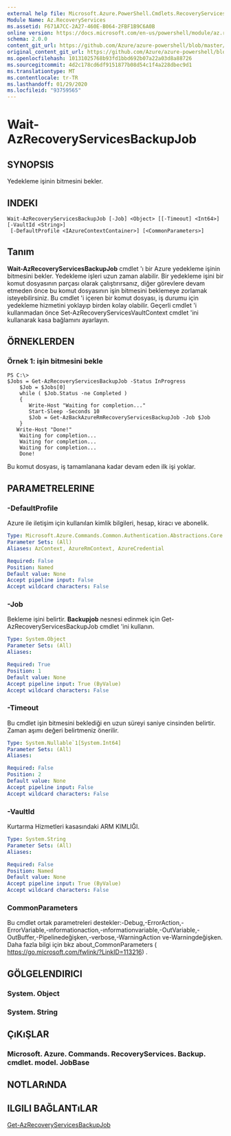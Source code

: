 ```yaml
---
external help file: Microsoft.Azure.PowerShell.Cmdlets.RecoveryServices.Backup.dll-Help.xml
Module Name: Az.RecoveryServices
ms.assetid: F671A7CC-2A27-460E-B064-2FBF1B9C6A0B
online version: https://docs.microsoft.com/en-us/powershell/module/az.recoveryservices/wait-azrecoveryservicesbackupjob
schema: 2.0.0
content_git_url: https://github.com/Azure/azure-powershell/blob/master/src/RecoveryServices/RecoveryServices/help/Wait-AzRecoveryServicesBackupJob.md
original_content_git_url: https://github.com/Azure/azure-powershell/blob/master/src/RecoveryServices/RecoveryServices/help/Wait-AzRecoveryServicesBackupJob.md
ms.openlocfilehash: 10131025768b93fd1bbd692b07a22a03d8a88726
ms.sourcegitcommit: 4d2c178cd6df9151877b08d54c1f4a228dbec9d1
ms.translationtype: MT
ms.contentlocale: tr-TR
ms.lasthandoff: 01/29/2020
ms.locfileid: "93759565"
---
```

# Wait-AzRecoveryServicesBackupJob

## SYNOPSIS
Yedekleme işinin bitmesini bekler.

## INDEKI

```
Wait-AzRecoveryServicesBackupJob [-Job] <Object> [[-Timeout] <Int64>] [-VaultId <String>]
 [-DefaultProfile <IAzureContextContainer>] [<CommonParameters>]
```

## Tanım
**Wait-AzRecoveryServicesBackupJob** cmdlet 'ı bir Azure yedekleme işinin bitmesini bekler.
Yedekleme işleri uzun zaman alabilir.
Bir yedekleme işini bir komut dosyasının parçası olarak çalıştırırsanız, diğer görevlere devam etmeden önce bu komut dosyasının işin bitmesini beklemeye zorlamak isteyebilirsiniz.
Bu cmdlet 'i içeren bir komut dosyası, iş durumu için yedekleme hizmetini yoklayıp birden kolay olabilir.
Geçerli cmdlet 'i kullanmadan önce Set-AzRecoveryServicesVaultContext cmdlet 'ini kullanarak kasa bağlamını ayarlayın.

## ÖRNEKLERDEN

### Örnek 1: işin bitmesini bekle
```
PS C:\>
$Jobs = Get-AzRecoveryServicesBackupJob -Status InProgress
    $Job = $Jobs[0]
    while ( $Job.Status -ne Completed )
    {
       Write-Host "Waiting for completion..."
       Start-Sleep -Seconds 10
       $Job = Get-AzBackAzureRmRecoveryServicesBackupJob -Job $Job
    }
   Write-Host "Done!"
    Waiting for completion... 
    Waiting for completion... 
    Waiting for completion... 
    Done!
```

Bu komut dosyası, iş tamamlanana kadar devam eden ilk işi yoklar.

## PARAMETRELERINE

### -DefaultProfile
Azure ile iletişim için kullanılan kimlik bilgileri, hesap, kiracı ve abonelik.

```yaml
Type: Microsoft.Azure.Commands.Common.Authentication.Abstractions.Core.IAzureContextContainer
Parameter Sets: (All)
Aliases: AzContext, AzureRmContext, AzureCredential

Required: False
Position: Named
Default value: None
Accept pipeline input: False
Accept wildcard characters: False
```

### -Job
Bekleme işini belirtir.
**Backupjob** nesnesi edinmek için Get-AzRecoveryServicesBackupJob cmdlet 'ini kullanın.

```yaml
Type: System.Object
Parameter Sets: (All)
Aliases:

Required: True
Position: 1
Default value: None
Accept pipeline input: True (ByValue)
Accept wildcard characters: False
```

### -Timeout
Bu cmdlet işin bitmesini beklediği en uzun süreyi saniye cinsinden belirtir.
Zaman aşımı değeri belirtmeniz önerilir.

```yaml
Type: System.Nullable`1[System.Int64]
Parameter Sets: (All)
Aliases:

Required: False
Position: 2
Default value: None
Accept pipeline input: False
Accept wildcard characters: False
```

### -VaultId
Kurtarma Hizmetleri kasasındaki ARM KIMLIĞI.

```yaml
Type: System.String
Parameter Sets: (All)
Aliases:

Required: False
Position: Named
Default value: None
Accept pipeline input: True (ByValue)
Accept wildcard characters: False
```

### CommonParameters
Bu cmdlet ortak parametreleri destekler:-Debug,-ErrorAction,-ErrorVariable,-ınformationaction,-ınformationvariable,-OutVariable,-OutBuffer,-Pipelinedeğişken,-verbose,-WarningAction ve-Warningdeğişken. Daha fazla bilgi için bkz about_CommonParameters ( https://go.microsoft.com/fwlink/?LinkID=113216) .

## GÖLGELENDIRICI

### System. Object

### System. String

## ÇıKıŞLAR

### Microsoft. Azure. Commands. RecoveryServices. Backup. cmdlet. model. JobBase

## NOTLARıNDA

## ILGILI BAĞLANTıLAR

[Get-AzRecoveryServicesBackupJob](./Get-AzRecoveryServicesBackupJob.md)


